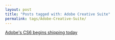 ```yaml
---
layout: post
title: "Posts tagged with: Adobe Creative Suite"
permalink: tags/Adobe-Creative-Suite/
---
```

[Adobe's CS6 begins shipping today](/2012/05/adobes-cs6-begins-shipping-today)
